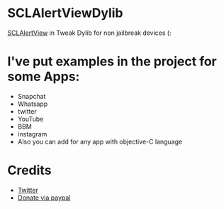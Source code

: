 # SCLAlertViewDylib
[SCLAlertView](https://github.com/dogo/SCLAlertView) in Tweak Dylib for non jailbreak devices (:

# I've put examples in the project for some Apps:
- Snapchat
- Whatsapp
- twitter
- YouTube
- BBM
- instagram
- Also you can add for any app with objective-C language

# Credits
- [Twitter](https://twitter.com/BandarHL)
- [Donate via paypal](https://www.paypal.me/fjr699)
